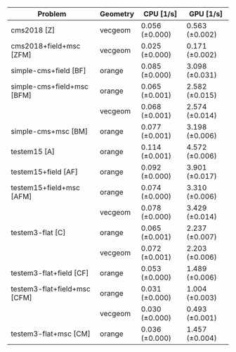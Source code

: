 | Problem                      | Geometry |      CPU [1/s] |      GPU [1/s] |
| ---------------------------- | -------- | -------------- | -------------- |
| cms2018 [Z]                  | vecgeom  | 0.056 (±0.000) | 0.563 (±0.002) |
| cms2018+field+msc [ZFM]      | vecgeom  | 0.025 (±0.000) | 0.171 (±0.002) |
| simple-cms+field [BF]        | orange   | 0.085 (±0.000) | 3.098 (±0.031) |
| simple-cms+field+msc [BFM]   | orange   | 0.065 (±0.001) | 2.582 (±0.015) |
|                              | vecgeom  | 0.068 (±0.001) | 2.574 (±0.014) |
| simple-cms+msc [BM]          | orange   | 0.077 (±0.001) | 3.198 (±0.006) |
| testem15 [A]                 | orange   | 0.114 (±0.001) | 4.572 (±0.006) |
| testem15+field [AF]          | orange   | 0.092 (±0.000) | 3.901 (±0.017) |
| testem15+field+msc [AFM]     | orange   | 0.074 (±0.000) | 3.310 (±0.006) |
|                              | vecgeom  | 0.078 (±0.000) | 3.429 (±0.014) |
| testem3-flat [C]             | orange   | 0.065 (±0.001) | 2.237 (±0.007) |
|                              | vecgeom  | 0.072 (±0.001) | 2.203 (±0.006) |
| testem3-flat+field [CF]      | orange   | 0.053 (±0.000) | 1.489 (±0.006) |
| testem3-flat+field+msc [CFM] | orange   | 0.031 (±0.000) | 1.004 (±0.003) |
|                              | vecgeom  | 0.030 (±0.000) | 0.493 (±0.001) |
| testem3-flat+msc [CM]        | orange   | 0.036 (±0.000) | 1.457 (±0.004) |
